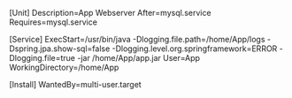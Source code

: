 [Unit]
Description=App Webserver
After=mysql.service
Requires=mysql.service

[Service]
ExecStart=/usr/bin/java -Dlogging.file.path=/home/App/logs -Dspring.jpa.show-sql=false -Dlogging.level.org.springframework=ERROR -Dlogging.file=true -jar /home/App/app.jar
User=App
WorkingDirectory=/home/App

[Install]
WantedBy=multi-user.target
